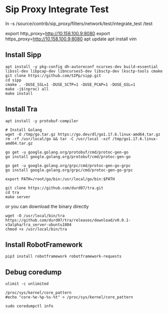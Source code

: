 # Sip Proxy Integrate Test

ln -s /source/contrib/sip_proxy/filters/network/test/integrate_test /test

export http_proxy=http://10.158.100.9:8080
export https_proxy=http://10.158.100.9:8080
apt update
apt install vim

## Install Sipp
```
apt install -y pkg-config dh-autoreconf ncurses-dev build-essential libssl-dev libpcap-dev libncurses5-dev libsctp-dev lksctp-tools cmake
git clone https://github.com/SIPp/sipp.git
cd sipp
cmake . -DUSE_SSL=1 -DUSE_SCTP=1 -DUSE_PCAP=1 -DUSE_GSL=1
make -j$(nproc) all
make install
```

## Install Tra
```
apt install -y protobuf-compiler

# Install Golang
wget -O /tmp/go.tar.gz https://go.dev/dl/go1.17.6.linux-amd64.tar.gz
rm -rf /usr/local/go && tar -C /usr/local -xzf /tmp/go1.17.6.linux-amd64.tar.gz

go get -u google.golang.org/protobuf/cmd/protoc-gen-go
go install google.golang.org/protobuf/cmd/protoc-gen-go

go get -u google.golang.org/grpc/cmd/protoc-gen-go-grpc
go install google.golang.org/grpc/cmd/protoc-gen-go-grpc

export PATH=/root/go/bin:/usr/local/go/bin:$PATH

git clone https://github.com/durd07/tra.git
cd tra
make server
```

or you can download the binary directly
```
wget -O /usr/local/bin/tra https://github.com/durd07/tra/releases/download/v0.0.1-v3alpha/tra_server-ubuntu1804
chmod +x /usr/local/bin/tra
```

## Install RobotFramework
```
pip3 install robotframework robotframework-requests
```

## Debug coredump
```
ulimit -c unlimited

/proc/sys/kernel/core_pattern
#echo "core-%e-%p-%s-%t" > /proc/sys/kernel/core_pattern

sudo coredumpctl info
```
